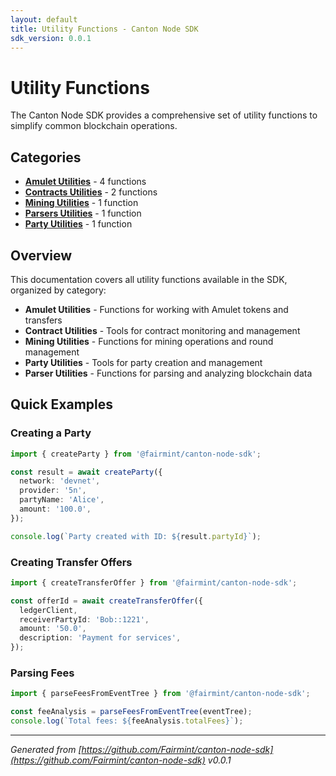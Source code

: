 ```yaml
---
layout: default
title: Utility Functions - Canton Node SDK
sdk_version: 0.0.1
---
```


# Utility Functions

The Canton Node SDK provides a comprehensive set of utility functions to simplify common blockchain operations.

## Categories

- **[Amulet Utilities](/utils/amulet/)** - 4 functions
- **[Contracts Utilities](/utils/contracts/)** - 2 functions
- **[Mining Utilities](/utils/mining/)** - 1 function
- **[Parsers Utilities](/utils/parsers/)** - 1 function
- **[Party Utilities](/utils/party/)** - 1 function

## Overview

This documentation covers all utility functions available in the SDK, organized by category:

- **Amulet Utilities** - Functions for working with Amulet tokens and transfers
- **Contract Utilities** - Tools for contract monitoring and management
- **Mining Utilities** - Functions for mining operations and round management
- **Party Utilities** - Tools for party creation and management
- **Parser Utilities** - Functions for parsing and analyzing blockchain data

## Quick Examples

### Creating a Party

```typescript
import { createParty } from '@fairmint/canton-node-sdk';

const result = await createParty({
  network: 'devnet',
  provider: '5n',
  partyName: 'Alice',
  amount: '100.0',
});

console.log(`Party created with ID: ${result.partyId}`);
```

### Creating Transfer Offers

```typescript
import { createTransferOffer } from '@fairmint/canton-node-sdk';

const offerId = await createTransferOffer({
  ledgerClient,
  receiverPartyId: 'Bob::1221',
  amount: '50.0',
  description: 'Payment for services',
});
```

### Parsing Fees

```typescript
import { parseFeesFromEventTree } from '@fairmint/canton-node-sdk';

const feeAnalysis = parseFeesFromEventTree(eventTree);
console.log(`Total fees: ${feeAnalysis.totalFees}`);
```

---

_Generated from [https://github.com/Fairmint/canton-node-sdk](https://github.com/Fairmint/canton-node-sdk) v0.0.1_
